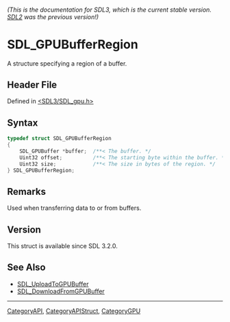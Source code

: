 ###### (This is the documentation for SDL3, which is the current stable version. [SDL2](https://wiki.libsdl.org/SDL2/) was the previous version!)
# SDL_GPUBufferRegion

A structure specifying a region of a buffer.

## Header File

Defined in [<SDL3/SDL_gpu.h>](https://github.com/libsdl-org/SDL/blob/main/include/SDL3/SDL_gpu.h)

## Syntax

```c
typedef struct SDL_GPUBufferRegion
{
    SDL_GPUBuffer *buffer;  /**< The buffer. */
    Uint32 offset;          /**< The starting byte within the buffer. */
    Uint32 size;            /**< The size in bytes of the region. */
} SDL_GPUBufferRegion;
```

## Remarks

Used when transferring data to or from buffers.

## Version

This struct is available since SDL 3.2.0.

## See Also

- [SDL_UploadToGPUBuffer](SDL_UploadToGPUBuffer)
- [SDL_DownloadFromGPUBuffer](SDL_DownloadFromGPUBuffer)

----
[CategoryAPI](CategoryAPI), [CategoryAPIStruct](CategoryAPIStruct), [CategoryGPU](CategoryGPU)

